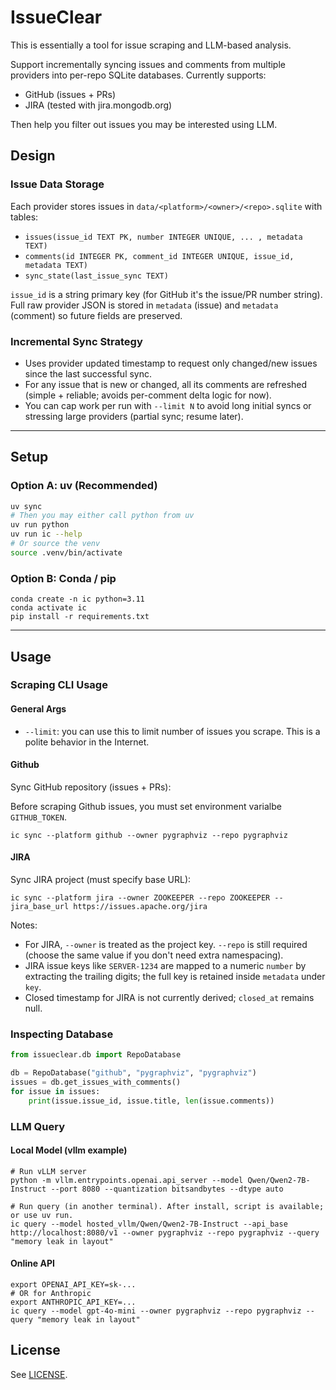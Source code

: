 # IssueClear

This is essentially a tool for issue scraping and LLM-based analysis.

Support incrementally syncing issues and comments from multiple providers into per-repo SQLite databases. Currently supports:

* GitHub (issues + PRs)
* JIRA (tested with jira.mongodb.org)

Then help you filter out issues you may be interested using LLM.

## Design

### Issue Data Storage

Each provider stores issues in `data/<platform>/<owner>/<repo>.sqlite` with tables:

* `issues(issue_id TEXT PK, number INTEGER UNIQUE, ... , metadata TEXT)`
* `comments(id INTEGER PK, comment_id INTEGER UNIQUE, issue_id, metadata TEXT)`
* `sync_state(last_issue_sync TEXT)`

`issue_id` is a string primary key (for GitHub it's the issue/PR number string). Full raw provider JSON is stored in `metadata` (issue) and `metadata` (comment) so future fields are preserved.

### Incremental Sync Strategy

* Uses provider updated timestamp to request only changed/new issues since the last successful sync.
* For any issue that is new or changed, all its comments are refreshed (simple + reliable; avoids per-comment delta logic for now).
* You can cap work per run with `--limit N` to avoid long initial syncs or stressing large providers (partial sync; resume later).

----------

## Setup

### Option A: uv (Recommended)

```bash
uv sync
# Then you may either call python from uv
uv run python
uv run ic --help
# Or source the venv
source .venv/bin/activate
```

### Option B: Conda / pip

```shell
conda create -n ic python=3.11
conda activate ic
pip install -r requirements.txt
```

----------

## Usage

### Scraping CLI Usage

#### General Args

- `--limit`: you can use this to limit number of issues you scrape. This is a polite behavior in the Internet.

#### Github

Sync GitHub repository (issues + PRs):

Before scraping Github issues, you must set environment varialbe `GITHUB_TOKEN`.

```shell
ic sync --platform github --owner pygraphviz --repo pygraphviz
```

#### JIRA

Sync JIRA project (must specify base URL):

```shell
ic sync --platform jira --owner ZOOKEEPER --repo ZOOKEEPER --jira_base_url https://issues.apache.org/jira
```


Notes:
* For JIRA, `--owner` is treated as the project key. `--repo` is still required (choose the same value if you don't need extra namespacing).
* JIRA issue keys like `SERVER-1234` are mapped to a numeric `number` by extracting the trailing digits; the full key is retained inside `metadata` under `key`.
* Closed timestamp for JIRA is not currently derived; `closed_at` remains null.


### Inspecting Database

```python
from issueclear.db import RepoDatabase

db = RepoDatabase("github", "pygraphviz", "pygraphviz")
issues = db.get_issues_with_comments()
for issue in issues:
	print(issue.issue_id, issue.title, len(issue.comments))
```

### LLM Query

#### Local Model (vllm example)

```shell
# Run vLLM server
python -m vllm.entrypoints.openai.api_server --model Qwen/Qwen2-7B-Instruct --port 8080 --quantization bitsandbytes --dtype auto

# Run query (in another terminal). After install, script is available; or use uv run.
ic query --model hosted_vllm/Qwen/Qwen2-7B-Instruct --api_base http://localhost:8080/v1 --owner pygraphviz --repo pygraphviz --query "memory leak in layout"
```

#### Online API

```shell
export OPENAI_API_KEY=sk-...
# OR for Anthropic
export ANTHROPIC_API_KEY=...
ic query --model gpt-4o-mini --owner pygraphviz --repo pygraphviz --query "memory leak in layout"
```


## License
See [LICENSE](./LICENSE).
